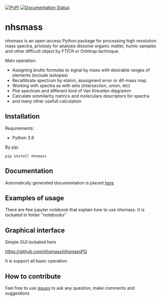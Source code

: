  
[![PyPI](https://img.shields.io/pypi/v/nhsmass)](https://pypi.org/project/nhsmass/)
[![Documentation Status](https://readthedocs.org/projects/nhsmass/badge/?version=latest)](https://nhsmass.readthedocs.io/en/latest/?badge=latest)


# nhsmass

nhsmass is an open-access Python package for processing high resolution mass spectra, priviosly for analysis dissolve organic matter, humic samples and other difficult object by FTICR or Orbitrap technique. 

Main operation:

- Assigning brutto formulas to signal by mass with desirable ranges of elements (include isotopes)
- Recallibrate spectrum by etalon, asssigment error or dif-mass map
- Working with spectra as with sets (intersection, union, etc)
- Plot spectrum and different kind of Van Krevelen diagramm
- Calculate simmilarity metrics and moleculars descriptors for spectra
- and many other usefull calculation

## Installation

Requirements:

- Python 3.8

By pip:

```console
pip install nhsmass
```

## Documentation

Automaticaly generated documentation is placed [here](https://nhsmass.readthedocs.io)

## Examples of usage

There are few jupyter notebook that explain how to use nhsmass. It is lockated in folder "notebooks"

## Graphical interface

Simple GUI lockated here

https://github.com/nhsmass/nhsmassPQ

It is support all basic operation.

## How to contribute

Feel free to use [issues](https://github.com/nhsmass/nhsmass/issues) to ask any question, make comments and suggestions